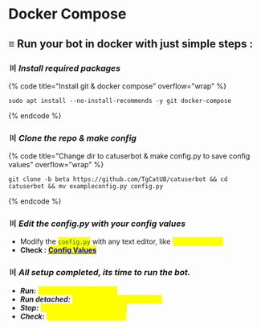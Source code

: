 # Docker Compose

## ≡  Run your bot in docker with just simple steps :



### 〣 _**Install required packages**_  <a href="#install-packages" id="install-packages"></a>

{% code title="Install git & docker compose" overflow="wrap" %}
```batch
sudo apt install --no-install-recommends -y git docker-compose
```
{% endcode %}

### 〣 _**Clone the repo & make config**_ <a href="#clone-repo" id="clone-repo"></a>

{% code title="Change dir to catuserbot & make config.py to save config values" overflow="wrap" %}
```batch
git clone -b beta https://github.com/TgCatUB/catuserbot && cd catuserbot && mv exampleconfig.py config.py
```
{% endcode %}

### 〣 _**Edit the config.py with your config values**_ <a href="#edit-config" id="edit-config"></a>

* Modify the <mark style="color:green;">`config.py`</mark> with any text editor, like  <mark style="color:yellow;">`nano config.py`</mark>
* **Check :** [<mark style="color:blue;">**Config Values**</mark>](../variables/config-vars.md#mandatory-vars)

### 〣 _**All setup completed, its time to run the bot.**_ <a href="#run-bot" id="run-bot"></a>

* _**Run:**_ <mark style="color:yellow;">`sudo docker-compose up`</mark>
* _**Run detached:**_ <mark style="color:yellow;">`sudo docker-compose up -d`</mark>
* _**Stop:**_ <mark style="color:yellow;">`sudo docker-compose stop`</mark>
* _**Check:**_ <mark style="color:yellow;">`sudo docker-compose ps`</mark>
